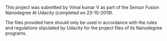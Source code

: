 This project was submitted by Vimal kumar V as part of the Sensor Fusion
Nanodegree At Udacity (completed on 23-10-2019).

The files provided here should only be used in accordance with the rules and 
regulations stipulated by Udacity for the project files of its Nanodegree programs.

